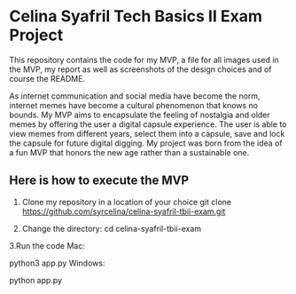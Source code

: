 # Celina Syafril Tech Basics II Exam Project

This repository contains the code for my MVP, a file for all images used in the MVP, my report as well as screenshots of the design choices and of course the README.


As internet communication and social media have become the norm, internet memes have become a cultural phenomenon that knows no bounds. 
My MVP aims to encapsulate the feeling of nostalgia and older memes by offering the user a digital capsule experience. 
The user is able to view memes from different years, select them into a capsule, save and lock the capsule for future digital digging. My project was born from the idea of a fun MVP that honors the new age rather than a sustainable one.

## Here is how to execute the MVP
1. Clone my repository in a location of your choice
git clone https://github.com/syrcelina/celina-syafril-tbii-exam.git

2. Change the directory:
cd celina-syafril-tbii-exam

3.Run the code
Mac:

python3 app.py
Windows:

python app.py


